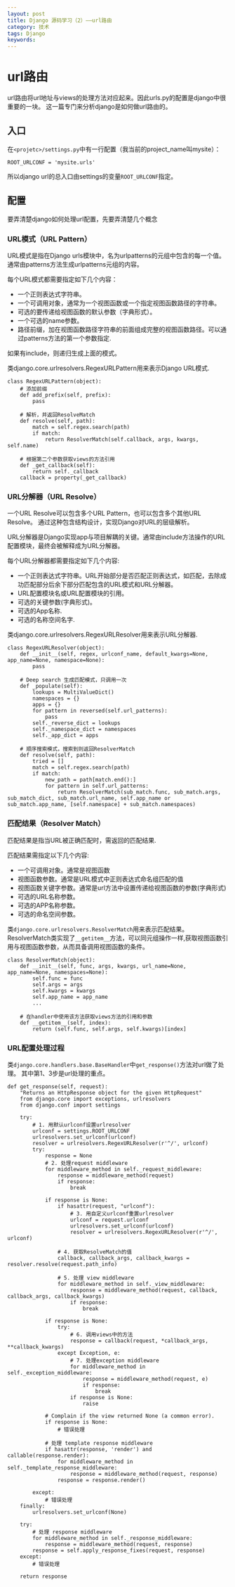 ```yaml
---
layout: post
title: Django 源码学习（2）——url路由
category: 技术
tags: Django
keywords:
---
```


# url路由
url路由将url地址与views的处理方法对应起来。因此urls.py的配置是django中很重要的一块。
这一篇专门来分析django是如何做url路由的。

## 入口
在`<projetc>/settings.py`中有一行配置（我当前的project_name叫mysite）：

    ROOT_URLCONF = 'mysite.urls'

所以django url的总入口由settings的变量`ROOT_URLCONF`指定。

## 配置

要弄清楚django如何处理url配置，先要弄清楚几个概念 

### URL模式（URL Pattern）
URL模式是指在Django urls模块中，名为urlpatterns的元组中包含的每一个值。通常由patterns方法生成urlpatterns元组的内容。

每个URL模式都需要指定如下几个内容：

* 一个正则表达式字符串。
* 一个可调用对象，通常为一个视图函数或一个指定视图函数路径的字符串。
* 可选的要传递给视图函数的默认参数（字典形式）。
* 一个可选的name参数。
* 路径前缀，加在视图函数路径字符串的前面组成完整的视图函数路径。可以通过patterns方法的第一个参数指定.

如果有include，则递归生成上面的模式。

类django.core.urlresolvers.RegexURLPattern用来表示Django URL模式.

    class RegexURLPattern(object):
        # 添加前缀
        def add_prefix(self, prefix):
            pass
    
        # 解析，并返回ResolveMatch
        def resolve(self, path):
            match = self.regex.search(path)
            if match:
                return ResolverMatch(self.callback, args, kwargs, self.name)
    
        # 根据第二个参数获取views的方法引用
        def _get_callback(self):
            return self._callback
        callback = property(_get_callback)

### URL分解器（URL Resolve）
一个URL Resolve可以包含多个URL Pattern，也可以包含多个其他URL Resolve。 
通过这种包含结构设计，实现Django对URL的层级解析。

URL分解器是Django实现app与项目解耦的关键。通常由include方法操作的URL配置模块，最终会被解释成为URL分解器。

每个URL分解器都需要指定如下几个内容:

* 一个正则表达式字符串。URL开始部分是否匹配正则表达式，如匹配，去除成功匹配部分后余下部分匹配包含的URL模式和URL分解器。
* URL配置模块名或URL配置模块的引用。
* 可选的关键参数(字典形式)。
* 可选的App名称.
* 可选的名称空间名字.

类django.core.urlresolvers.RegexURLResolver用来表示URL分解器.

    class RegexURLResolver(object):
        def __init__(self, regex, urlconf_name, default_kwargs=None, app_name=None, namespace=None):
            pass
    
        # Deep search 生成匹配模式，只调用一次
        def _populate(self):
            lookups = MultiValueDict()
            namespaces = {}
            apps = {}
            for pattern in reversed(self.url_patterns):
                pass
            self._reverse_dict = lookups
            self._namespace_dict = namespaces
            self._app_dict = apps
    
        # 顺序搜索模式，搜索到则返回ResolverMatch
        def resolve(self, path):
            tried = []
            match = self.regex.search(path)
            if match:
                new_path = path[match.end():]
                for pattern in self.url_patterns:
                    return ResolverMatch(sub_match.func, sub_match.args, sub_match_dict, sub_match.url_name, self.app_name or sub_match.app_name, [self.namespace] + sub_match.namespaces)

### 匹配结果（Resolver Match）
匹配结果是指当URL被正确匹配时，需返回的匹配结果.

匹配结果需指定以下几个内容:

* 一个可调用对象。通常是视图函数
* 视图函数参数。通常是URL模式中正则表达式命名组匹配的值
* 视图函数关键字参数。通常是url方法中设置传递给视图函数的参数(字典形式)
* 可选的URL名称参数。
* 可选的APP名称参数。
* 可选的命名空间参数。

类`django.core.urlresolvers.ResolverMatch`用来表示匹配结果。ResolverMatch类实现了`__getitem__`方法，可以同元组操作一样,获取视图函数引用与视图函数参数，从而具备调用视图函数的条件。

    class ResolverMatch(object):
        def __init__(self, func, args, kwargs, url_name=None, app_name=None, namespaces=None):
            self.func = func
            self.args = args
            self.kwargs = kwargs
            self.app_name = app_name
            ...

        # 在handler中使用该方法获取views方法的引用和参数
        def __getitem__(self, index):
            return (self.func, self.args, self.kwargs)[index]

### URL配置处理过程

类`django.core.handlers.base.BaseHandler`中`get_response()`方法对url做了处理。
其中第1、3步是url处理的重点。

    def get_response(self, request):
        "Returns an HttpResponse object for the given HttpRequest"
        from django.core import exceptions, urlresolvers
        from django.conf import settings

        try:
            # 1. 用默认urlconf设置urlresolver
            urlconf = settings.ROOT_URLCONF
            urlresolvers.set_urlconf(urlconf)
            resolver = urlresolvers.RegexURLResolver(r'^/', urlconf)
            try:
                response = None
                # 2. 处理request middleware
                for middleware_method in self._request_middleware:
                    response = middleware_method(request)
                    if response:
                        break

                if response is None:
                    if hasattr(request, "urlconf"):
                        # 3. 用自定义urlconf重置urlresolver
                        urlconf = request.urlconf
                        urlresolvers.set_urlconf(urlconf)
                        resolver = urlresolvers.RegexURLResolver(r'^/', urlconf)

                    # 4. 获取ResolveMatch的值
                    callback, callback_args, callback_kwargs = resolver.resolve(request.path_info)

                    # 5. 处理 view middleware
                    for middleware_method in self._view_middleware:
                        response = middleware_method(request, callback, callback_args, callback_kwargs)
                        if response:
                            break

                if response is None:
                    try:
                        # 6. 调用views中的方法
                        response = callback(request, *callback_args, **callback_kwargs)
                    except Exception, e:
                        # 7. 处理exception middleware
                        for middleware_method in self._exception_middleware:
                            response = middleware_method(request, e)
                            if response:
                                break
                        if response is None:
                            raise

                # Complain if the view returned None (a common error).
                if response is None:
                    # 错误处理

                # 处理 template response middleware
                if hasattr(response, 'render') and callable(response.render):
                    for middleware_method in self._template_response_middleware:
                        response = middleware_method(request, response)
                    response = response.render()

            except: 
                # 错误处理
        finally:
            urlresolvers.set_urlconf(None)

        try:
            # 处理 response middleware
            for middleware_method in self._response_middleware:
                response = middleware_method(request, response)
            response = self.apply_response_fixes(request, response)
        except:
            # 错误处理

        return response
